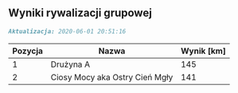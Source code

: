 ## Wyniki rywalizacji grupowej

```markdown
Aktualizacja: 2020-06-01 20:51:16
```

Pozycja | Nazwa | Wynik [km] |
------------ | -------------  | -------------
 1 |Drużyna A | 145 
 2 |Ciosy Mocy aka Ostry Cień Mgły | 141